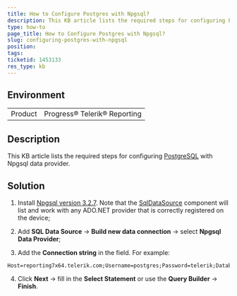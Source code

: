 ```yaml
---
title: How to Configure Postgres with Npgsql?
description: This KB article lists the required steps for configuring Postgres with Npgsql
type: how-to
page_title: How to Configure Postgres with Npgsql?
slug: configuring-postgres-with-npgsql
position: 
tags: 
ticketid: 1453133
res_type: kb
---
```


## Environment
<table>
	<tbody>
		<tr>
			<td>Product</td>
			<td>Progress® Telerik® Reporting</td>
		</tr>
	</tbody>
</table>


## Description
This KB article lists the required steps for configuring [PostgreSQL](https://www.postgresql.org/) with Npgsql data provider.

## Solution
1. Install [Npgsql version 3.2.7](https://github.com/npgsql/npgsql/releases/tag/v3.2.7).
Note that the [SqlDataSource](../sqldatasource) component will list and work with any ADO.NET provider that is correctly registered on the device;

2. Add **SQL Data Source** -> **Build new data connection** -> select **Npgsql Data Provider**;

3. Add the **Connection string** in the field. For example:
```
Host=reporting7x64.telerik.com;Username=postgres;Password=telerik;Database=postgres
```

4. Click **Next** -> fill in the **Select Statement** or use the **Query Builder** -> **Finish**.

